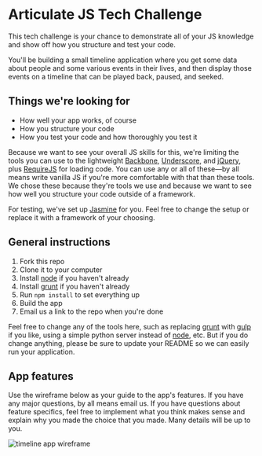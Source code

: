 # Articulate JS Tech Challenge

This tech challenge is your chance to demonstrate all of your JS
knowledge and show off how you structure and test your code.

You'll be building a small timeline application where you get
some data about people and some various events in their lives,
and then display those events on a timeline that can be played
back, paused, and seeked.

## Things we're looking for

- How well your app works, of course
- How you structure your code
- How you test your code and how thoroughly you test it

Because we want to see your overall JS skills for this, we're
limiting the tools you can use to the lightweight [Backbone][backbone],
[Underscore][underscore], and [jQuery][jquery], plus [RequireJS][requirejs]
for loading code. You can use any or all of these—by all means
write vanilla JS if you're more comfortable with that than these
tools. We chose these because they're tools we use and because we
want to see how well you structure your code outside of a framework.

For testing, we've set up [Jasmine][jasmine] for you. Feel free to
change the setup or replace it with a framework of your choosing.

## General instructions

1. Fork this repo
1. Clone it to your computer
1. Install [node][node] if you haven't already
1. Install [grunt][grunt] if you haven't already
1. Run `npm install` to set everything up
1. Build the app
1. Email us a link to the repo when you're done

Feel free to change any of the tools here, such as replacing
[grunt][grunt] with [gulp][gulp] if you like, using a simple
python server instead of [node][node], etc. But if you do
change anything, please be sure to update your README so we
can easily run your application.

## App features

Use the wireframe below as your guide to the app's features.
If you have any major questions, by all means email us.
If you have questions about feature specifics, feel free to
implement what you think makes sense and explain why you made the
choice that you made. Many details will be up to you.

![timeline app wireframe](https://cloud.githubusercontent.com/assets/963631/3071771/d5642e04-e2bc-11e3-997a-7d3493eed2ff.png)

[backbone]:   http://backbonejs.org
[underscore]: http://underscorejs.org
[jquery]:     http://jquery.com
[requirejs]:  http://requirejs.org
[jasmine]:    http://jasmine.github.io
[node]:       http://nodejs.org
[grunt]:      http://gruntjs.com
[gulp]:       http://gulpjs.com
